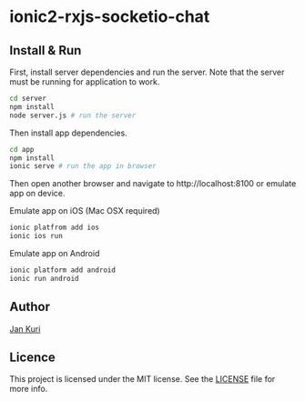 # ionic2-rxjs-socketio-chat

## Install & Run

First, install server dependencies and run the server. 
Note that the server must be running for application to work.

````bash
cd server
npm install
node server.js # run the server
````

Then install app dependencies.

````bash
cd app
npm install
ionic serve # run the app in browser
````

Then open another browser and navigate to http://localhost:8100 or emulate app on device. 

Emulate app on iOS (Mac OSX required)
````bash
ionic platfrom add ios
ionic ios run
````

Emulate app on Android
````bash
ionic platform add android
ionic run android
````

## Author

[Jan Kuri](http://www.jankuri.com)

## Licence

This project is licensed under the MIT license. See the [LICENSE](LICENSE) file for more info.

